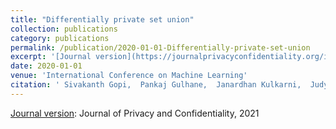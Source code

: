 ```yaml
---
title: "Differentially private set union"
collection: publications
category: publications
permalink: /publication/2020-01-01-Differentially-private-set-union
excerpt: '[Journal version](https://journalprivacyconfidentiality.org/index.php/jpc/article/view/780): Journal of Privacy and Confidentiality, 2021'
date: 2020-01-01
venue: 'International Conference on Machine Learning'
citation: ' Sivakanth Gopi,  Pankaj Gulhane,  Janardhan Kulkarni,  Judy Shen,  Milad Shokouhi,  Sergey Yekhanin, &quot;Differentially private set union.&quot; International Conference on Machine Learning, 2020.'
---
```

[Journal version](https://journalprivacyconfidentiality.org/index.php/jpc/article/view/780): Journal of Privacy and Confidentiality, 2021
